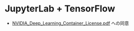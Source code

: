 # JupyterLab + TensorFlow

- [NVIDIA_Deep_Learning_Container_License.pdf](https://developer.download.nvidia.com/licenses/NVIDIA_Deep_Learning_Container_License.pdf) への同意
